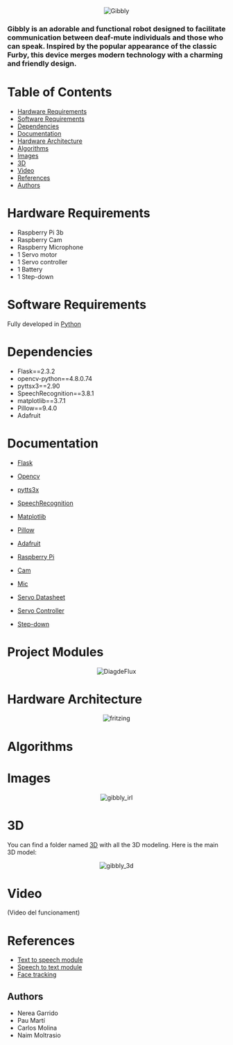 <div align="center">
  <img src="images/logo.png" alt="Gibbly" >
</div>

<h3>Gibbly is an adorable and functional robot designed to facilitate communication between deaf-mute individuals and those who can speak. Inspired by the popular appearance of the classic Furby, this device merges modern technology with a charming and friendly design. </h3>

# Table of Contents
   * [Hardware Requirements](#hardware-requirements)
   * [Software Requirements](#software-requirements)
   * [Dependencies](#dependencies)
   * [Documentation](#documentation)
   * [Hardware Architecture](#hardware-architecture)
   * [Algorithms](#algorithms)
   * [Images](#images)
   * [3D](#3d)
   * [Video](#video)
   * [References](#references)
   * [Authors](#authors)

# Hardware Requirements
- Raspberry Pi 3b
- Raspberry Cam
- Raspberry Microphone
- 1 Servo motor
- 1 Servo controller
- 1 Battery
- 1 Step-down

# Software Requirements
Fully developed in [Python](https://www.python.org/)

# Dependencies
- Flask==2.3.2
- opencv-python==4.8.0.74
- pyttsx3==2.90
- SpeechRecognition==3.8.1
- matplotlib==3.7.1
- Pillow==9.4.0
- Adafruit

# Documentation
- [Flask](https://flask.palletsprojects.com/en/3.0.x/)
- [Opencv](https://opencv.org/)
- [pytts3x](https://pypi.org/project/pyttsx3/)
- [SpeechRecognition](https://pypi.org/project/SpeechRecognition/)
- [Matplotlib](https://matplotlib.org/)
- [Pillow](https://pypi.org/project/pillow/)
- [Adafruit](./Hardware/Pantalla.jpg)

- [Raspberry Pi](https://www.raspberrypi.com/documentation/)
- [Cam](./Hardware/CAMMODV2.pdf)
- [Mic](./Hardware/Micro.pdf)
- [Servo Datasheet](./Hardware/sg90_datasheet.pdf)
- [Servo Controller](./Hardware/PCA9685.pdf)
- [Step-down](./Hardware/Step-down.pdf)

# Project Modules
<div align="center">
  <img src="images/Flow Chart.png" alt="DiagdeFlux" >
</div>

# Hardware Architecture
<div align="center">
  <img src="images/fritzing.png" alt="fritzing" >
</div>

# Algorithms

# Images
<div align="center">
  <img src="images/gibbly_irl.png" alt="gibbly_irl" >
</div>

# 3D
You can find a folder named [3D](./3D) with all the 3D modeling. Here is the main 3D model:
<div align="center">
  <img src="images/gibbly_3d.gif" alt="gibbly_3d" >
</div>

# Video
(Video del funcionament)

# References
- [Text to speech module](https://pypi.org/project/pyttsx3/)
- [Speech to text module](https://pypi.org/project/SpeechRecognition/)
- [Face tracking](https://www.instructables.com/Pan-Tilt-face-tracking-with-the-raspberry-pi/)

## Authors
- Nerea Garrido
- Pau Martí
- Carlos Molina
- Naim Moltrasio
